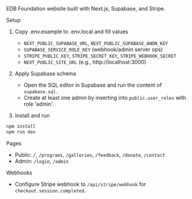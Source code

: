 EDB Foundation website built with Next.js, Supabase, and Stripe.

Setup

1. Copy .env.example to .env.local and fill values

   - `NEXT_PUBLIC_SUPABASE_URL`, `NEXT_PUBLIC_SUPABASE_ANON_KEY`
   - `SUPABASE_SERVICE_ROLE_KEY` (webhook/admin server ops)
   - `STRIPE_PUBLIC_KEY`, `STRIPE_SECRET_KEY`, `STRIPE_WEBHOOK_SECRET`
   - `NEXT_PUBLIC_SITE_URL` (e.g., http://localhost:3000)

2. Apply Supabase schema

   - Open the SQL editor in Supabase and run the content of `supabase.sql`.
   - Create at least one admin by inserting into `public.user_roles` with role 'admin'.

3. Install and run

```bash
npm install
npm run dev
```

Pages

- Public: `/`, `/programs`, `/galleries`, `/feedback`, `/donate`, `/contact`
- Admin: `/login`, `/admin`

Webhooks

- Configure Stripe webhook to `/api/stripe/webhook` for `checkout.session.completed`.
